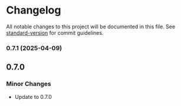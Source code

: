 # Changelog

All notable changes to this project will be documented in this file. See [standard-version](https://github.com/conventional-changelog/standard-version) for commit guidelines.

### 0.7.1 (2025-04-09)

## 0.7.0

### Minor Changes

- Update to 0.7.0
